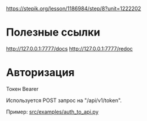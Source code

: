 https://stepik.org/lesson/1186984/step/8?unit=1222202

# Полезные ссылки

http://127.0.0.1:7777/docs
http://127.0.0.1:7777/redoc

# Авторизация

Токен Bearer

Используется POST запрос на "/api/v1/token".

Пример: [src/examples/auth_to_api.py](/src/examples/auth_to_api.py)
